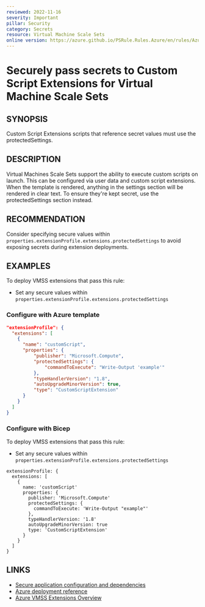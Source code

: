 ```yaml
---
reviewed: 2022-11-16
severity: Important
pillar: Security
category: Secrets
resource: Virtual Machine Scale Sets
online version: https://azure.github.io/PSRule.Rules.Azure/en/rules/Azure.VMSS.ScriptExtensions/
---
```


# Securely pass secrets to Custom Script Extensions for Virtual Machine Scale Sets

## SYNOPSIS

Custom Script Extensions scripts that reference secret values must use the protectedSettings.

## DESCRIPTION

Virtual Machines Scale Sets support the ability to execute custom scripts
on launch. This can be configured via user data and custom script extensions.
When the template is rendered, anything in the settings section will
be rendered in clear text. To ensure they're kept secret, use the protectedSettings
section instead.

## RECOMMENDATION

Consider specifying secure values within  `properties.extensionProfile.extensions.protectedSettings` to avoid exposing
secrets during extension deployments.

## EXAMPLES

To deploy VMSS extensions that pass this rule:

- Set any secure values within `properties.extensionProfile.extensions.protectedSettings`

### Configure with Azure template

```json
"extensionProfile": {
  "extensions": [
    {
      "name": "customScript",
      "properties": {
          "publisher": "Microsoft.Compute",
          "protectedSettings": {
              "commandToExecute": "Write-Output 'example'"
          },
          "typeHandlerVersion": "1.8",
          "autoUpgradeMinorVersion": true,
          "type": "CustomScriptExtension"
      }
    }
  ]
}
```

### Configure with Bicep

To deploy VMSS extensions that pass this rule:

- Set any secure values within `properties.extensionProfile.extensions.protectedSettings`

```bicep
extensionProfile: {
  extensions: [
    {
      name: 'customScript'
      properties: {
        publisher: 'Microsoft.Compute'
        protectedSettings: {
          commandToExecute: 'Write-Output "example"'
        },
        typeHandlerVersion: '1.8'
        autoUpgradeMinorVersion: true
        type: 'CustomScriptExtension'
      }
    }
  ]
}
```

## LINKS

- [Secure application configuration and dependencies](https://learn.microsoft.com/azure/architecture/framework/security/design-app-dependencies)
- [Azure deployment reference](https://learn.microsoft.com/azure/templates/microsoft.compute/virtualmachinescalesets/extensions)
- [Azure VMSS Extensions Overview](https://learn.microsoft.com/azure/virtual-machines/extensions/overview)
